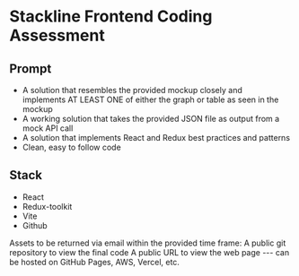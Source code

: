 # Stackline Frontend Coding Assessment

## Prompt

- A solution that resembles the provided mockup closely and implements AT LEAST ONE of either the graph or table as seen in the mockup
- A working solution that takes the provided JSON file as output from a mock API call
- A solution that implements React and Redux best practices and patterns
- Clean, easy to follow code

## Stack

- React
- Redux-toolkit
- Vite
- Github

Assets to be returned via email within the provided time frame:
A public git repository to view the final code
A public URL to view the web page --- can be hosted on GitHub Pages, AWS, Vercel, etc.
